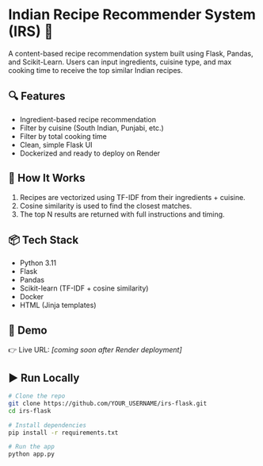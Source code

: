 # Indian Recipe Recommender System (IRS) 🍲

A content-based recipe recommendation system built using Flask, Pandas, and Scikit-Learn. Users can input ingredients, cuisine type, and max cooking time to receive the top similar Indian recipes.

## 🔍 Features
- Ingredient-based recipe recommendation
- Filter by cuisine (South Indian, Punjabi, etc.)
- Filter by total cooking time
- Clean, simple Flask UI
- Dockerized and ready to deploy on Render

## 🚀 How It Works
1. Recipes are vectorized using TF-IDF from their ingredients + cuisine.
2. Cosine similarity is used to find the closest matches.
3. The top N results are returned with full instructions and timing.

## 📦 Tech Stack
- Python 3.11
- Flask
- Pandas
- Scikit-learn (TF-IDF + cosine similarity)
- Docker
- HTML (Jinja templates)

## 🚀 Demo

👉 Live URL: _[coming soon after Render deployment]_


## ▶️ Run Locally

```bash
# Clone the repo
git clone https://github.com/YOUR_USERNAME/irs-flask.git
cd irs-flask

# Install dependencies
pip install -r requirements.txt

# Run the app
python app.py
